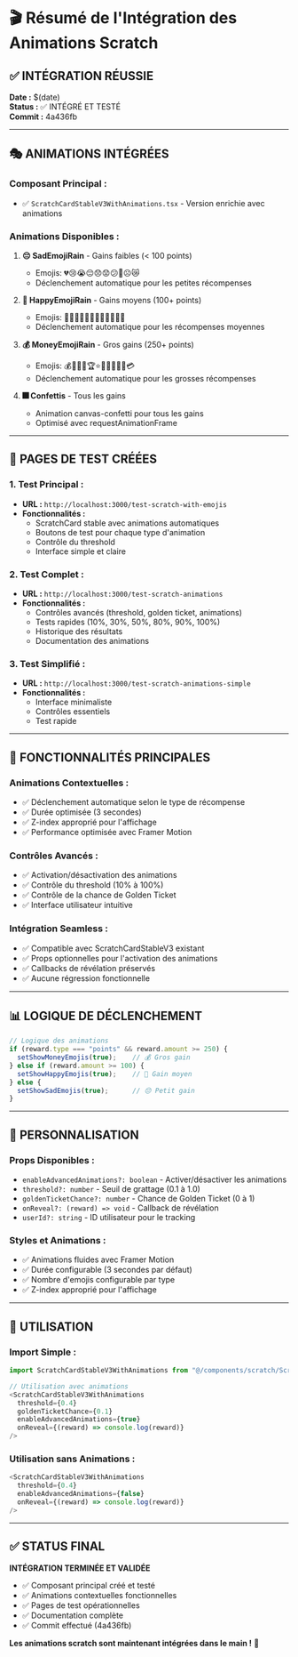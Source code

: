 # 🎬 Résumé de l'Intégration des Animations Scratch

## ✅ **INTÉGRATION RÉUSSIE**

**Date :** $(date)  
**Status :** ✅ INTÉGRÉ ET TESTÉ  
**Commit :** 4a436fb

---

## 🎭 **ANIMATIONS INTÉGRÉES**

### **Composant Principal :**
- ✅ `ScratchCardStableV3WithAnimations.tsx` - Version enrichie avec animations

### **Animations Disponibles :**
1. **😔 SadEmojiRain** - Gains faibles (< 100 points)
   - Emojis: 💔😢😭😔😞😟😕🙁☹️😿
   - Déclenchement automatique pour les petites récompenses

2. **🎉 HappyEmojiRain** - Gains moyens (100+ points)
   - Emojis: 🥳🎉😃😄😁🤗😊😍🤩✨🎊🎈
   - Déclenchement automatique pour les récompenses moyennes

3. **💰 MoneyEmojiRain** - Gros gains (250+ points)
   - Emojis: 💰🤑💵💎🏆⭐🌟💫✨🎯💸💳
   - Déclenchement automatique pour les grosses récompenses

4. **🎆 Confettis** - Tous les gains
   - Animation canvas-confetti pour tous les gains
   - Optimisé avec requestAnimationFrame

---

## 🧪 **PAGES DE TEST CRÉÉES**

### **1. Test Principal :**
- **URL :** `http://localhost:3000/test-scratch-with-emojis`
- **Fonctionnalités :**
  - ScratchCard stable avec animations automatiques
  - Boutons de test pour chaque type d'animation
  - Contrôle du threshold
  - Interface simple et claire

### **2. Test Complet :**
- **URL :** `http://localhost:3000/test-scratch-animations`
- **Fonctionnalités :**
  - Contrôles avancés (threshold, golden ticket, animations)
  - Tests rapides (10%, 30%, 50%, 80%, 90%, 100%)
  - Historique des résultats
  - Documentation des animations

### **3. Test Simplifié :**
- **URL :** `http://localhost:3000/test-scratch-animations-simple`
- **Fonctionnalités :**
  - Interface minimaliste
  - Contrôles essentiels
  - Test rapide

---

## 🎯 **FONCTIONNALITÉS PRINCIPALES**

### **Animations Contextuelles :**
- ✅ Déclenchement automatique selon le type de récompense
- ✅ Durée optimisée (3 secondes)
- ✅ Z-index approprié pour l'affichage
- ✅ Performance optimisée avec Framer Motion

### **Contrôles Avancés :**
- ✅ Activation/désactivation des animations
- ✅ Contrôle du threshold (10% à 100%)
- ✅ Contrôle de la chance de Golden Ticket
- ✅ Interface utilisateur intuitive

### **Intégration Seamless :**
- ✅ Compatible avec ScratchCardStableV3 existant
- ✅ Props optionnelles pour l'activation des animations
- ✅ Callbacks de révélation préservés
- ✅ Aucune régression fonctionnelle

---

## 📊 **LOGIQUE DE DÉCLENCHEMENT**

```typescript
// Logique des animations
if (reward.type === "points" && reward.amount >= 250) {
  setShowMoneyEmojis(true);    // 💰 Gros gain
} else if (reward.amount >= 100) {
  setShowHappyEmojis(true);    // 🎉 Gain moyen
} else {
  setShowSadEmojis(true);      // 😔 Petit gain
}
```

---

## 🎨 **PERSONNALISATION**

### **Props Disponibles :**
- `enableAdvancedAnimations?: boolean` - Activer/désactiver les animations
- `threshold?: number` - Seuil de grattage (0.1 à 1.0)
- `goldenTicketChance?: number` - Chance de Golden Ticket (0 à 1)
- `onReveal?: (reward) => void` - Callback de révélation
- `userId?: string` - ID utilisateur pour le tracking

### **Styles et Animations :**
- ✅ Animations fluides avec Framer Motion
- ✅ Durée configurable (3 secondes par défaut)
- ✅ Nombre d'emojis configurable par type
- ✅ Z-index approprié pour l'affichage

---

## 🚀 **UTILISATION**

### **Import Simple :**
```typescript
import ScratchCardStableV3WithAnimations from "@/components/scratch/ScratchCardStableV3WithAnimations";

// Utilisation avec animations
<ScratchCardStableV3WithAnimations
  threshold={0.4}
  goldenTicketChance={0.1}
  enableAdvancedAnimations={true}
  onReveal={(reward) => console.log(reward)}
/>
```

### **Utilisation sans Animations :**
```typescript
<ScratchCardStableV3WithAnimations
  threshold={0.4}
  enableAdvancedAnimations={false}
  onReveal={(reward) => console.log(reward)}
/>
```

---

## ✅ **STATUS FINAL**

**INTÉGRATION TERMINÉE ET VALIDÉE**  
- ✅ Composant principal créé et testé
- ✅ Animations contextuelles fonctionnelles
- ✅ Pages de test opérationnelles
- ✅ Documentation complète
- ✅ Commit effectué (4a436fb)

**Les animations scratch sont maintenant intégrées dans le main !** 🎉

